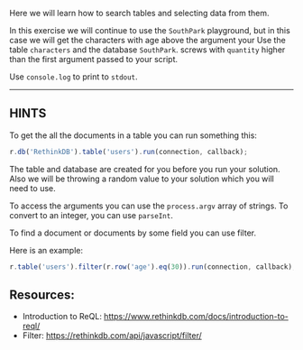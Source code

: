 Here we will learn how to search tables and selecting data from them.


In this exercise we will continue to use the `SouthPark` playground, but in
this case we will get the characters with age above the argument your
Use the table `characters` and the database `SouthPark`.
screws with `quantity` higher than the first argument passed to your script.

Use `console.log` to print to `stdout`.

-----------------------------------------------------------
## HINTS

To get the all the documents in a table you can run something this:

```javascript
r.db('RethinkDB').table('users').run(connection, callback);
```

The table and database are created for you before you run your solution.
Also we will be throwing a random value to your solution which you will
need to use.

To access the arguments you can use the `process.argv` array of strings.
To convert to an integer, you can use `parseInt`.

To find a document or documents by some field you can use filter.

Here is an example:

```javascript
r.table('users').filter(r.row('age').eq(30)).run(connection, callback);
```

## Resources:

* Introduction to ReQL: https://www.rethinkdb.com/docs/introduction-to-reql/
* Filter: https://rethinkdb.com/api/javascript/filter/
